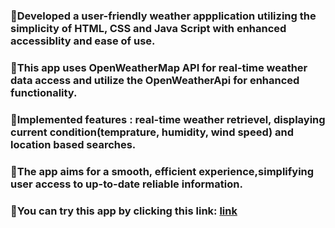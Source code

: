 ### 🎯Developed a user-friendly weather appplication utilizing the simplicity of HTML, CSS and Java Script with enhanced accessiblity and ease of use.
### 🎯This app uses OpenWeatherMap API for real-time weather data access and utilize the OpenWeatherApi for enhanced functionality.
### 🎯Implemented features : real-time weather retrievel, displaying current condition(temprature, humidity, wind speed) and location based searches.
### 🎯The app aims for a smooth, efficient experience,simplifying user access to up-to-date reliable information.
### 🔗You can try this app by clicking this link: [link](https://nitikeshyewale.github.io/WeatherApplicationUsingJS/)
